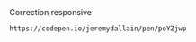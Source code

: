 <!DOCTYPE html>
<html lang="en">
<head>
    <meta charset="UTF-8">
    <meta name="viewport" content="width=device-width, initial-scale=1.0">
    <title>Correction Responsive</title>
</head>
<body>
    Correction responsive

    https://codepen.io/jeremydallain/pen/poYZjwp
</body>
</html>
